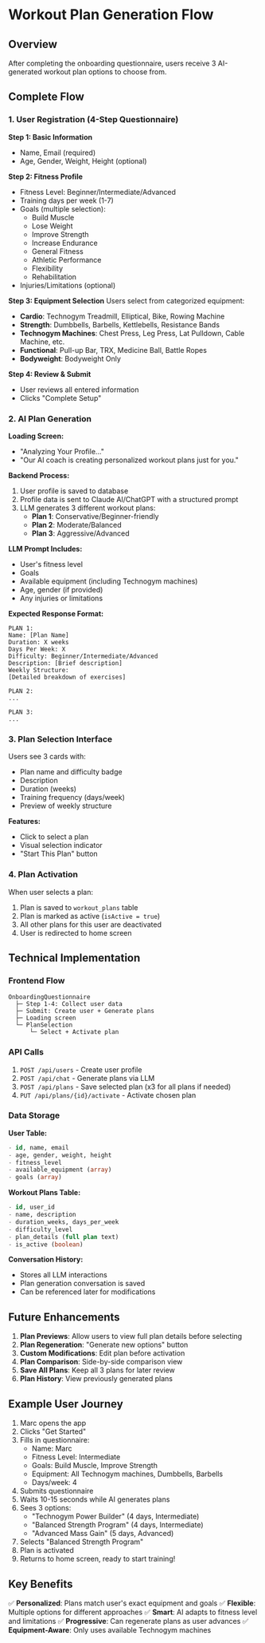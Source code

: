 # Workout Plan Generation Flow

## Overview
After completing the onboarding questionnaire, users receive 3 AI-generated workout plan options to choose from.

## Complete Flow

### 1. **User Registration (4-Step Questionnaire)**

**Step 1: Basic Information**
- Name, Email (required)
- Age, Gender, Weight, Height (optional)

**Step 2: Fitness Profile**
- Fitness Level: Beginner/Intermediate/Advanced
- Training days per week (1-7)
- Goals (multiple selection):
  - Build Muscle
  - Lose Weight
  - Improve Strength
  - Increase Endurance
  - General Fitness
  - Athletic Performance
  - Flexibility
  - Rehabilitation
- Injuries/Limitations (optional)

**Step 3: Equipment Selection**
Users select from categorized equipment:
- **Cardio**: Technogym Treadmill, Elliptical, Bike, Rowing Machine
- **Strength**: Dumbbells, Barbells, Kettlebells, Resistance Bands
- **Technogym Machines**: Chest Press, Leg Press, Lat Pulldown, Cable Machine, etc.
- **Functional**: Pull-up Bar, TRX, Medicine Ball, Battle Ropes
- **Bodyweight**: Bodyweight Only

**Step 4: Review & Submit**
- User reviews all entered information
- Clicks "Complete Setup"

### 2. **AI Plan Generation**

**Loading Screen:**
- "Analyzing Your Profile..."
- "Our AI coach is creating personalized workout plans just for you."

**Backend Process:**
1. User profile is saved to database
2. Profile data is sent to Claude AI/ChatGPT with a structured prompt
3. LLM generates 3 different workout plans:
   - **Plan 1**: Conservative/Beginner-friendly
   - **Plan 2**: Moderate/Balanced
   - **Plan 3**: Aggressive/Advanced

**LLM Prompt Includes:**
- User's fitness level
- Goals
- Available equipment (including Technogym machines)
- Age, gender (if provided)
- Any injuries or limitations

**Expected Response Format:**
```
PLAN 1:
Name: [Plan Name]
Duration: X weeks
Days Per Week: X
Difficulty: Beginner/Intermediate/Advanced
Description: [Brief description]
Weekly Structure:
[Detailed breakdown of exercises]

PLAN 2:
...

PLAN 3:
...
```

### 3. **Plan Selection Interface**

Users see 3 cards with:
- Plan name and difficulty badge
- Description
- Duration (weeks)
- Training frequency (days/week)
- Preview of weekly structure

**Features:**
- Click to select a plan
- Visual selection indicator
- "Start This Plan" button

### 4. **Plan Activation**

When user selects a plan:
1. Plan is saved to `workout_plans` table
2. Plan is marked as active (`isActive = true`)
3. All other plans for this user are deactivated
4. User is redirected to home screen

## Technical Implementation

### Frontend Flow
```
OnboardingQuestionnaire
  ├─ Step 1-4: Collect user data
  ├─ Submit: Create user + Generate plans
  ├─ Loading screen
  └─ PlanSelection
      └─ Select + Activate plan
```

### API Calls
1. `POST /api/users` - Create user profile
2. `POST /api/chat` - Generate plans via LLM
3. `POST /api/plans` - Save selected plan (x3 for all plans if needed)
4. `PUT /api/plans/{id}/activate` - Activate chosen plan

### Data Storage

**User Table:**
```sql
- id, name, email
- age, gender, weight, height
- fitness_level
- available_equipment (array)
- goals (array)
```

**Workout Plans Table:**
```sql
- id, user_id
- name, description
- duration_weeks, days_per_week
- difficulty_level
- plan_details (full plan text)
- is_active (boolean)
```

**Conversation History:**
- Stores all LLM interactions
- Plan generation conversation is saved
- Can be referenced later for modifications

## Future Enhancements

1. **Plan Previews**: Allow users to view full plan details before selecting
2. **Plan Regeneration**: "Generate new options" button
3. **Custom Modifications**: Edit plan before activation
4. **Plan Comparison**: Side-by-side comparison view
5. **Save All Plans**: Keep all 3 plans for later review
6. **Plan History**: View previously generated plans

## Example User Journey

1. Marc opens the app
2. Clicks "Get Started"
3. Fills in questionnaire:
   - Name: Marc
   - Fitness Level: Intermediate
   - Goals: Build Muscle, Improve Strength
   - Equipment: All Technogym machines, Dumbbells, Barbells
   - Days/week: 4
4. Submits questionnaire
5. Waits 10-15 seconds while AI generates plans
6. Sees 3 options:
   - "Technogym Power Builder" (4 days, Intermediate)
   - "Balanced Strength Program" (4 days, Intermediate)
   - "Advanced Mass Gain" (5 days, Advanced)
7. Selects "Balanced Strength Program"
8. Plan is activated
9. Returns to home screen, ready to start training!

## Key Benefits

✅ **Personalized**: Plans match user's exact equipment and goals
✅ **Flexible**: Multiple options for different approaches
✅ **Smart**: AI adapts to fitness level and limitations
✅ **Progressive**: Can regenerate plans as user advances
✅ **Equipment-Aware**: Only uses available Technogym machines
